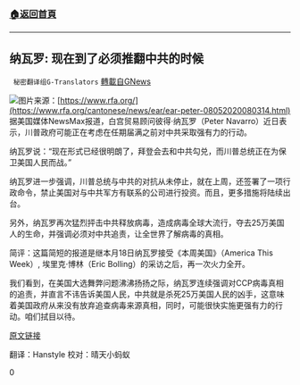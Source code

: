 ###  [:house:返回首頁](https://github.com/ourhimalayas/txt)
---

## 纳瓦罗: 现在到了必须推翻中共的时候
` 秘密翻译组G-Translators` [轉載自GNews](https://gnews.org/zh-hans/583554/)

![](https://gnews-media-offload.s3.amazonaws.com/wp-content/uploads/2020/11/23060443/Picture41-1.png)图片来源：[https://www.rfa.org/](https://www.rfa.org/cantonese/news/ear/ear-peter-08052020080314.html)
据美国媒体NewsMax报道，白宫贸易顾问彼得·纳瓦罗（Peter Navarro）近日表示，川普政府可能正在考虑在任期届满之前对中共采取强有力的行动。

纳瓦罗说：“现在形式已经很明朗了，拜登会去和中共勾兑，而川普总统正在为保卫美国人民而战。”

纳瓦罗进一步强调，川普总统与中共的对抗从未停止，就在上周，还签署了一项行政命令，禁止美国对与中共军方有联系的公司进行投资。而且，更多措施将陆续出台。

另外，纳瓦罗再次猛烈抨击中共释放病毒，造成病毒全球大流行，夺去25万美国人的生命，并强调必须对中共追责，让全世界了解病毒的真相。

简评：这篇简短的报道是继本月18日纳瓦罗接受《本周美国》（America This Week）, 埃里克·博林（Eric Bolling）的采访之后，再一次火力全开。

我们看到，在美国大选舞弊问题沸沸扬扬之际，纳瓦罗连续强调对CCP病毒真相的追责，并直言不讳告诉美国人民，中共就是杀死25万美国人民的凶手，这意味着美国政府从来没有放弃追查病毒来源真相，同时，可能很快实施更强有力的行动。咱们拭目以待。

[原文链接](https://www.newsmax.com/politics/navarro-china-trump/2020/11/22/id/998214/)

翻译：Hanstyle
校对：晴天小蚂蚁

0
